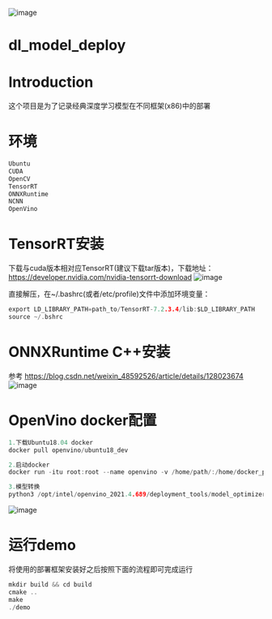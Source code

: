 ![image](https://github.com/yhwang-hub/dl_model_deploy/blob/master/image/deployment-framework.jpg)
# dl_model_deploy
# Introduction
这个项目是为了记录经典深度学习模型在不同框架(x86)中的部署

# 环境
```C
Ubuntu
CUDA
OpenCV
TensorRT
ONNXRuntime
NCNN
OpenVino
```

# TensorRT安装
下载与cuda版本相对应TensorRT(建议下载tar版本)，下载地址： https://developer.nvidia.com/nvidia-tensorrt-download
![image](https://github.com/yhwang-hub/dl_model_deploy/blob/master/image/TensorRT-tar.png)

直接解压，在~/.bashrc(或者/etc/profile)文件中添加环境变量：
```C
export LD_LIBRARY_PATH=path_to/TensorRT-7.2.3.4/lib:$LD_LIBRARY_PATH
source ~/.bshrc
```

# ONNXRuntime C++安装
参考 https://blog.csdn.net/weixin_48592526/article/details/128023674
![image](https://github.com/yhwang-hub/dl_model_deploy/blob/master/image/onnxruntime.png)
# OpenVino docker配置
```C
1.下载Ubuntu18.04 docker
docker pull openvino/ubuntu18_dev

2.启动docker
docker run -itu root:root --name openvino -v /home/path/:/home/docker_path/ -v /tmp/.X11-unix/:/tmp/.X11-unix/ -e DISPLAY=$DISPLAY --shm-size=64g openvino/ubuntu18_dev /bin/bash

3.模型转换
python3 /opt/intel/openvino_2021.4.689/deployment_tools/model_optimizer/mo_onnx.py --input_model yolox_s_sim_modify.onnx --input_shape [1,3,640,640] --output_dir ./
```
![image](https://github.com/yhwang-hub/dl_model_deploy/blob/master/image/openvino.png)
# 运行demo
将使用的部署框架安装好之后按照下面的流程即可完成运行
```C
mkdir build && cd build
cmake ..
make
./demo
```
